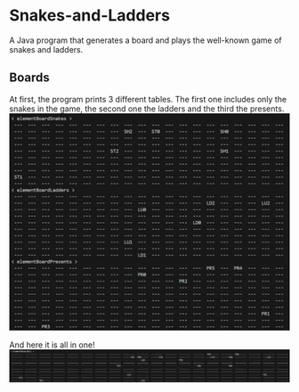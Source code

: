 # Snakes-and-Ladders
A Java program that generates a board and plays the well-known game of snakes and ladders.

## Boards
At first, the program prints 3 different tables. The first one includes only the snakes in the game, the second one the ladders and the third the presents. 
<img src="imgs/board-separate.png" alt="Separate Boards for snakes, ladders and presents" wisth=80%/>

And here it is all in one!
<img src="imgs/board-all.png" alt="Final Board"/>
